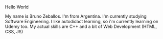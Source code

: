 Hello World

My name is Bruno Zeballos. I'm from Argentina. I'm currently studying Software Engineering. I like autodidact learning, so i'm currently learning on Udemy too. My actual skills are C++ and a bit of Web Development (HTML, CSS, JS)

